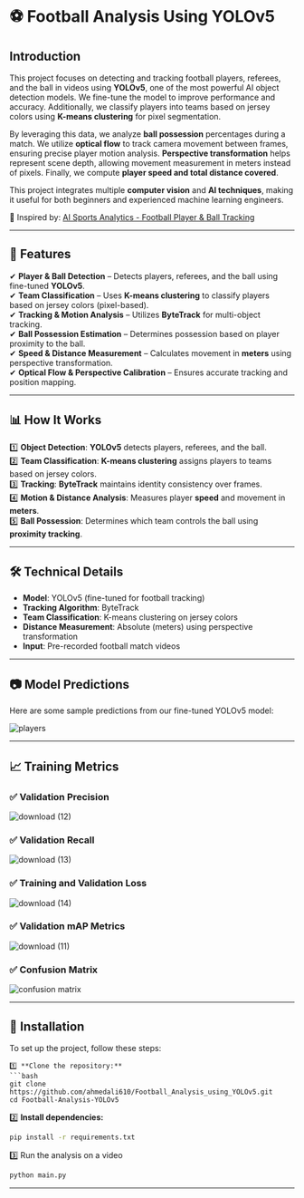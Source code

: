 
# ⚽ Football Analysis Using YOLOv5  

## Introduction  
This project focuses on detecting and tracking football players, referees, and the ball in videos using **YOLOv5**, one of the most powerful AI object detection models. We fine-tune the model to improve performance and accuracy. Additionally, we classify players into teams based on jersey colors using **K-means clustering** for pixel segmentation.  

By leveraging this data, we analyze **ball possession** percentages during a match. We utilize **optical flow** to track camera movement between frames, ensuring precise player motion analysis. **Perspective transformation** helps represent scene depth, allowing movement measurement in meters instead of pixels. Finally, we compute **player speed and total distance covered**.  

This project integrates multiple **computer vision** and **AI techniques**, making it useful for both beginners and experienced machine learning engineers.  

📌 Inspired by: [AI Sports Analytics - Football Player & Ball Tracking](https://www.youtube.com/watch?v=neBZ6huolkg)  

---

## 🚀 Features  
✔ **Player & Ball Detection** – Detects players, referees, and the ball using fine-tuned **YOLOv5**.  
✔ **Team Classification** – Uses **K-means clustering** to classify players based on jersey colors (pixel-based).  
✔ **Tracking & Motion Analysis** – Utilizes **ByteTrack** for multi-object tracking.  
✔ **Ball Possession Estimation** – Determines possession based on player proximity to the ball.  
✔ **Speed & Distance Measurement** – Calculates movement in **meters** using perspective transformation.  
✔ **Optical Flow & Perspective Calibration** – Ensures accurate tracking and position mapping.  

---

## 📊 How It Works  
1️⃣ **Object Detection**: **YOLOv5** detects players, referees, and the ball.  
2️⃣ **Team Classification**: **K-means clustering** assigns players to teams based on jersey colors.  
3️⃣ **Tracking**: **ByteTrack** maintains identity consistency over frames.  
4️⃣ **Motion & Distance Analysis**: Measures player **speed** and movement in **meters**.  
5️⃣ **Ball Possession**: Determines which team controls the ball using **proximity tracking**.  

---

## 🛠 Technical Details  
- **Model**: YOLOv5 (fine-tuned for football tracking)  
- **Tracking Algorithm**: ByteTrack  
- **Team Classification**: K-means clustering on jersey colors  
- **Distance Measurement**: Absolute (meters) using perspective transformation  
- **Input**: Pre-recorded football match videos  

---

## 📷 Model Predictions  
Here are some sample predictions from our fine-tuned YOLOv5 model:  

![players](https://github.com/user-attachments/assets/6c803cb7-4703-40d9-af14-e01904fdf512)

---

## 📈 Training Metrics  

### ✅ Validation Precision
![download (12)](https://github.com/user-attachments/assets/6e029353-0151-48f4-bbc1-f1392a9faf72)

### ✅ Validation Recall
![download (13)](https://github.com/user-attachments/assets/a62b8f82-b404-4c4c-a50e-9d26d360a1e4)

### ✅ Training and Validation Loss
![download (14)](https://github.com/user-attachments/assets/682750b0-cdc7-4b31-8239-9c189969a70b)


### ✅ Validation mAP Metrics
![download (11)](https://github.com/user-attachments/assets/25103bbd-afcf-49b5-95f2-e49baa83fd89)


### ✅ Confusion Matrix  
![confusion matrix](https://github.com/user-attachments/assets/6b4e15c5-ea3f-4419-aee5-c6ae59123fc1)


---

## 📌 Installation  

To set up the project, follow these steps:  
```
1️⃣ **Clone the repository:**  
```bash
git clone https://github.com/ahmedali610/Football_Analysis_using_YOLOv5.git
cd Football-Analysis-YOLOv5
```

2️⃣ **Install dependencies:**  
```bash
pip install -r requirements.txt
```

3️⃣ Run the analysis on a video

```bash
python main.py
```
---


